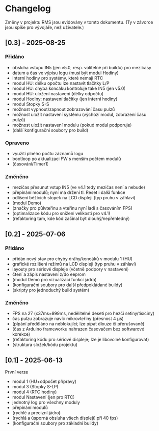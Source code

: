 # Changelog

Změny v projektu RMS jsou evidovány v tomto dokumentu.
(Ty v závorce jsou spíše pro vývojáře, než uživatele.)


## [0.3] - 2025-08-25

### Přidáno

- obsluha vstupu IN5 (jen v5.0, resp. volitelně při buildu) pro mezičasy
- datum a čas ve výpisu logu (musí být modul Hodiny)
- interní hodiny pro systémy, které nemají RTC
- modul HU: délku opočtu lze nastavit tlačítky L/P
- modul HU: chyba koncáku kontroluje také IN5 (jen v5.0)
- modul HU: uložení nastavení (délky odpočtu)
- modul Hodiny: nastavení tlačítky (jen interní hodiny)
- modul Stopky S-S
- možnost vypnout/zapnout zobrazování času pulzů
- možnost uložit nastavení systému (výchozí modul, zobrazení času pulzů)
- možnost uložit nastavení modulu (pokud modul podporuje)
- (další konfigurační soubory pro build)

### Opraveno

- využití plného počtu záznamů logu
- bootloop po aktualizaci FW s menším počtem modulů
- (časování/Timer1)

### Změněno

- mezičas přesunut vstup IN5 (ve v4.1 tedy mezičas není a nebude)
- přepínání modulů; nyní má držení tl. Reset i další funkce
- odlišení běžících stopek na LCD displeji (typ pruhu v záhlaví)
- (modul Demo)
- (značky pro půlvteřinu a vteřinu nyní ladí s časováním FPS)
- (optimalizace kódu pro snížení velikosti pro v4.1)
- (refaktoring tam, kde kód začínal být dlouhý/nepřehledný)


## [0.2] - 2025-07-06

### Přidáno

- přidán nový stav pro chyby dráhy/koncáků v modulu 1 (HU)
- grafické rozlišení režimů na LCD displeji (typ pruhu v záhlaví)
- layouty pro sériové displeje (včetně podpory v nastavení)
- čtení a zápis nastavení z/do eeprom
- (modul Demo pro vizualizaci funkcí jádra)
- (konfigurační soubory pro další předpokládané buildy)
- (skripty pro jednoduchý build systém)

### Změněno

- FPS na 27 (x37ms=999ms, nedělitelné deseti pro hezčí setiny/tisíciny)
- čas pulzu zobrazuje navíc mikrovteřiny (přesnost 4 µs)
- (pípání předěláno na neblokující; lze pípat dlouze či přerušovaně)
- (čas z Arduino frameworku nahrazen časovačem bez softwarové korekce)
- (refaktoring kódu pro sériové displeje; lze je libovolně konfigurovat)
- (struktura složek/kódu projektu)


## [0.1] - 2025-06-13

První verze
- modul 1 (HU+odpočet přípravy)
- modul 3 (Stopky S-LP)
- modul 4 (RTC hodiny)
- modul Nastavení (jen pro RTC)
- jednotný log pro všechny moduly
- přepínání modulů
- (rychlé a precizní jádro)
- (rychlá a úsporná obsluha všech displejů při 40 fps)
- (konfigurační soubory pro základní buildy)
